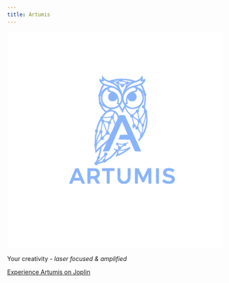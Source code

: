 ```yaml
---
title: Artumis
---
```


![Logo](./_resources/artumis_logo_darkmode.png)    
  
Your creativity - *laser focused & amplified*    
  
[Experience Artumis on Joplin](./artumis_on_joplin/home.md)
